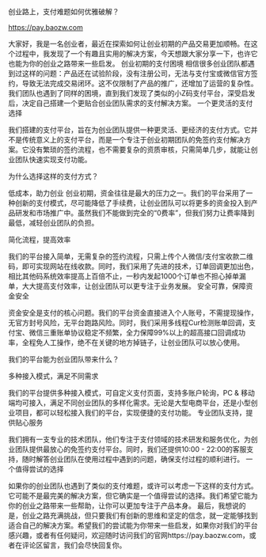 创业路上，支付难题如何优雅破解？

https://pay.baozw.com

大家好，我是一名创业者，最近在探索如何让创业初期的产品交易更加顺畅。在这个过程中，我发现了一个有趣且实用的解决方案，今天想跟大家分享一下，也许它也能为你的创业之路带来一些启发。
创业初期的支付困境
相信很多创业团队都遇到过这样的问题：产品还在试验阶段，没有注册公司，无法与支付宝或微信官方签约，导致无法完成交易闭环。这不仅限制了产品的推广，还增加了运营的复杂性。我们团队也遇到了同样的困境，直到我们发现了类似的小Z码支付平台，深受启发后，决定自己搭建一个更贴合创业团队需求的支付解决方案。
一个更灵活的支付选择

我们搭建的支付平台，旨在为创业团队提供一种更灵活、更经济的支付方式。它并不是传统意义上的支付平台，而是一个专注于创业初期团队的免签约支付解决方案。它没有繁琐的签约流程，也不需要复杂的资质审核，只需简单几步，就能让创业团队快速实现支付功能。

为什么选择这样的支付方式？

低成本，助力创业
创业初期，资金往往是最大的压力之一。我们的平台采用了一种创新的支付模式，尽可能降低了手续费，让创业团队可以将更多的资金投入到产品研发和市场推广中。虽然我们不能做到完全的“0费率”，但我们努力让费率降到最低，减轻创业团队的负担。

简化流程，提高效率

我们的平台接入简单，无需复杂的签约流程，只需上传个人微信/支付宝收款二维码，即可实现网站在线收款。同时，我们采用了先进的技术，订单回调更加出色，相比其他码系统效率提高上百倍不止，一秒内发起1000个订单也不担心掉单漏单，大大提高支付效率，让创业团队可以更专注于业务发展。
安全可靠，保障资金安全

资金安全是支付的核心问题。我们的平台资金直接进入个人账号，不需提现操作，无官方封号风险，无平台跑路风险。同时，我们采用多线程Cur检测账单回调，支付宝、微信三重账单协议稳定不频繁，全力保障99%以上的超高接口回调成功率，全程免人工操作，绝不在关键的地方掉链子，让创业团队可以放心使用。

我们的平台能为创业团队带来什么？

多种接入模式，满足不同需求

我们的平台提供多种接入模式，可自定义支付页面，支持多账户轮询，PC & 移动端均可接入，满足不同创业团队的多样化需求。无论是大型电商平台，还是小型创业项目，都可以轻松接入我们的平台，实现便捷的支付功能。
专业团队支持，提供贴心服务

我们拥有一支专业的技术团队，他们专注于支付领域的技术研发和服务优化，为创业团队提供最放心的免签约支付平台。同时，我们还提供10:00 - 22:00的客服支持，随时解答创业团队在使用过程中遇到的问题，确保支付过程的顺利进行。
一个值得尝试的选择

如果你的创业团队也遇到了类似的支付难题，或许可以考虑一下这样的支付方式。它可能不是最完美的解决方案，但它确实是一个值得尝试的选择。我们希望它能为你的创业之路带来一些帮助，让你可以更加专注于产品本身。
最后，我想说的是，创业之路充满挑战，但只要我们有创新的思维和坚定的信念，就一定能够找到适合自己的解决方案。希望我们的尝试能为你带来一些启发，如果你对我们的平台感兴趣，或者有任何疑问，欢迎随时访问我们的官网https://pay.baozw.com，或者在评论区留言，我们会尽快回复你。
